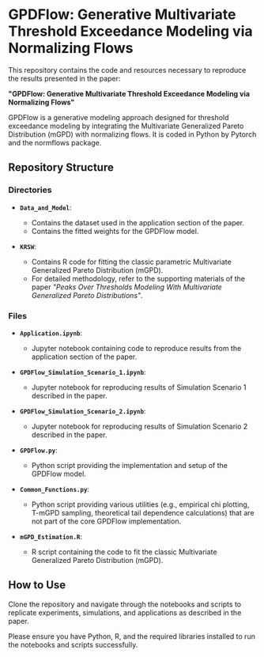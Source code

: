 # GPDFlow: Generative Multivariate Threshold Exceedance Modeling via Normalizing Flows

This repository contains the code and resources necessary to reproduce the results presented in the paper:

**"GPDFlow: Generative Multivariate Threshold Exceedance Modeling via Normalizing Flows"**

GPDFlow is a generative modeling approach designed for threshold exceedance modeling by integrating the Multivariate Generalized Pareto Distribution (mGPD) with normalizing flows. It is coded in Python by Pytorch and the normflows package.

## Repository Structure

### Directories

- **`Data_and_Model`**:
  - Contains the dataset used in the application section of the paper.
  - Contains the fitted weights for the GPDFlow model.

- **`KRSW`**:
  - Contains R code for fitting the classic parametric Multivariate Generalized Pareto Distribution (mGPD).
  - For detailed methodology, refer to the supporting materials of the paper *"Peaks Over Thresholds Modeling With Multivariate Generalized Pareto Distributions"*.

### Files

- **`Application.ipynb`**:
  - Jupyter notebook containing code to reproduce results from the application section of the paper.

- **`GPDFlow_Simulation_Scenario_1.ipynb`**:
  - Jupyter notebook for reproducing results of Simulation Scenario 1 described in the paper.

- **`GPDFlow_Simulation_Scenario_2.ipynb`**:
  - Jupyter notebook for reproducing results of Simulation Scenario 2 described in the paper.

- **`GPDFlow.py`**:
  - Python script providing the implementation and setup of the GPDFlow model.

- **`Common_Functions.py`**:
  - Python script providing various utilities (e.g., empirical chi plotting, T-mGPD sampling, theoretical tail dependence calculations) that are not part of the core GPDFlow implementation.

- **`mGPD_Estimation.R`**:
  - R script containing the code to fit the classic Multivariate Generalized Pareto Distribution (mGPD).

## How to Use

Clone the repository and navigate through the notebooks and scripts to replicate experiments, simulations, and applications as described in the paper.

Please ensure you have Python, R, and the required libraries installed to run the notebooks and scripts successfully.


